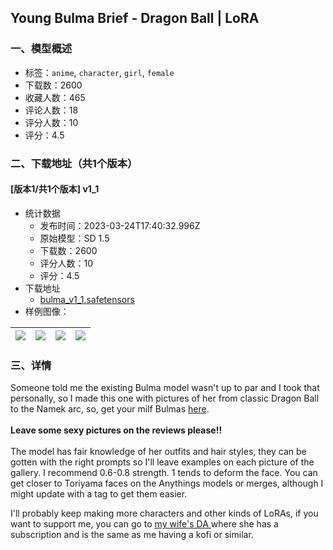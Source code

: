 ## Young Bulma Brief - Dragon Ball | LoRA
### 一、模型概述

- 标签：`anime`, `character`, `girl`, `female`
- 下载数：2600
- 收藏人数：465
- 评论人数：18
- 评分人数：10
- 评分：4.5

### 二、下载地址（共1个版本）

#### [版本1/共1个版本] v1_1

- 统计数据
  - 发布时间：2023-03-24T17:40:32.996Z
  - 原始模型：SD 1.5
  - 下载数：2600
  - 评分人数：10
  - 评分：4.5
- 下载地址
  - [bulma_v1_1.safetensors](https://civitai.com/api/download/models/27942)
- 样例图像：

| <img src="https://image.civitai.com/xG1nkqKTMzGDvpLrqFT7WA/a3e25e92-237f-4e42-6b36-caec66191500/width=450/314098.jpeg" /> | <img src="https://image.civitai.com/xG1nkqKTMzGDvpLrqFT7WA/1db4f7e2-991d-47f9-e92b-366931594600/width=450/321008.jpeg" /> | <img src="https://image.civitai.com/xG1nkqKTMzGDvpLrqFT7WA/6874cbdc-3800-4b1f-496a-d72ad82b1600/width=450/314137.jpeg" /> | <img src="https://image.civitai.com/xG1nkqKTMzGDvpLrqFT7WA/2cc09e02-a4ce-434f-ee72-28cb91393f00/width=450/314069.jpeg" /> |
| ---- | ---- | ---- | ---- |


### 三、详情
<p>Someone told me the existing Bulma model wasn't up to par and I took that personally, so I made this one with pictures of her from classic Dragon Ball to the Namek arc, so, get your milf Bulmas <a target="_blank" rel="ugc" href="https://civitai.com/models/23837/bulma-brief-older-versions-dbz-start-namek-cell-buu-super-and-res-of-freezer-dragon-ball-z-and-super">here</a>.<br /><br /><strong>Leave some sexy pictures on the reviews please!!</strong><br /><br />The model has fair knowledge of her outfits and hair styles, they can be gotten with the right prompts so I'll leave examples on each picture of the gallery. I recommend 0.6-0.8 strength. 1 tends to deform the face. You can get closer to Toriyama faces on the Anythings models or merges, although I might update with a tag to get them easier.<br /></p><p>I'll probably keep making more characters and other kinds of LoRAs, if you want to support me, you can go to <a target="_blank" rel="ugc" href="https://www.deviantart.com/paintingpandaart">my wife's DA </a>where she has a subscription and is the same as me having a kofi or similar.<br /></p>